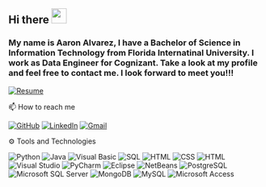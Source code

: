 ## Hi there <img src="https://raw.githubusercontent.com/MartinHeinz/MartinHeinz/master/wave.gif" width="30px">

### My name is Aaron Alvarez, I have a Bachelor of Science in Information Technology from Florida Internatinal University. I work as Data Engineer for Cognizant. Take a look at my profile and feel free to contact me. I look forward to meet you!!!

[![Resume](https://img.shields.io/badge/--MyResume?label=My-Resume&logo=Resume&style=social)](https://github.com/aalva500-prog/Resume-Aaron-Alvarez/blob/main/Resume-Aaron-Alvarez.md)

📫 How to reach me

[![GitHub](https://img.shields.io/badge/--github?label=Github&logo=GitHub&style=social)](https://github.com/aalva500-prog) 
[![LinkedIn](https://img.shields.io/badge/--linkedin?label=LinkedIn&logo=LinkedIn&style=social)](https://www.linkedin.com/in/aaron-alvarez-970919185/)
[![Gmail](https://img.shields.io/badge/--linkedin?label=Gmail&logo=gmail&style=social)](mailto:900908alvarezaaron@gmail.com)

⚙ Tools and Technologies

![Python](https://img.shields.io/badge/-Python-333333?style=flat&logo=python)
![Java](https://img.shields.io/badge/-Java-333333?style=flat&logo=java)
![Visual Basic](https://img.shields.io/badge/-VisualBasic-333333?style=flat&logo=visualbasic)
![SQL](https://img.shields.io/badge/-SQL-333333?style=flat)
![HTML](https://img.shields.io/badge/-HTML-333333?style=flat&logo=HTML5)
![CSS](https://img.shields.io/badge/-CSS-333333?style=flat)
![HTML](https://img.shields.io/badge/-PHP-333333?style=flat&logo=PHP)
![Visual Studio](https://img.shields.io/badge/-Visual%20Studio-333333?style=flat&logo=visual-studio&logoColor=007ACC)
![PyCharm](https://img.shields.io/badge/-PyCharm-333333?style=flat&logo=PyCharm&logoColor=00cc52)
![Eclipse](https://img.shields.io/badge/-Eclipse-333333?style=flat&logo=Eclipse&logoColor=000d80)
![NetBeans](https://img.shields.io/badge/-NetBeans-333333?style=flat&logo=NetBeans&logoColor=007ACC)
![PostgreSQL](https://img.shields.io/badge/-PostgreSQL-333333?style=flat&logo=PostgreSQL&logoColor=007ACC)
![Microsoft SQL Server](https://img.shields.io/badge/-SQLServer-333333?style=flat&logo=SQLServer&logoColor=007ACC)
![MongoDB](https://img.shields.io/badge/-MongoDB-333333?style=flat&logo=MongoDB&logoColor=00cc52)
![MySQL](https://img.shields.io/badge/-MySQL-333333?style=flat&logo=MySQL&logoColor=00cc52)
![Microsoft Access](https://img.shields.io/badge/-Access-333333?style=flat&logo=Access&logoColor=00cc52)

